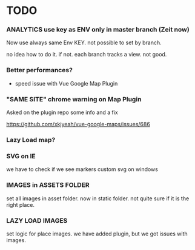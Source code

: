 # TODO

### ANALYTICS use key as ENV only in master branch (Zeit now)

Now use always same Env KEY. not possible to set by branch.

no idea how to do it. if not. each branch tracks a view. not good.

### Better performances?

- speed issue with Vue Google Map Plugin

### "SAME SITE" chrome warning on Map Plugin

Asked on the plugin repo some info and a fix

https://github.com/xkjyeah/vue-google-maps/issues/686

### Lazy Load map?

### SVG on IE

we have to check if we see markers custom svg on windows

### IMAGES in ASSETS FOLDER

set all images in asset folder. now in static folder. not quite sure if it is the right place.

### LAZY LOAD IMAGES

set logic for place images. we have added plugin, but we got issues with images.
